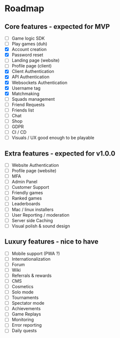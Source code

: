 # Roadmap

## Core features - expected for MVP

- [ ] Game logic SDK
- [ ] Play games (duh)
- [x] Account creation
- [x] Password reset
- [ ] Landing page (website)
- [ ] Profile page (client)
- [x] Client Authentication
- [x] API Authentication
- [x] Websockets Authentication
- [x] Username tag
- [x] Matchmaking
- [ ] Squads management
- [ ] Friend Requests
- [ ] Friends list
- [ ] Chat
- [ ] Shop
- [ ] GDPR
- [ ] CI / CD
- [ ] Visuals / UX good enough to be playable

## Extra features - expected for v1.0.0

- [ ] Website Authentication
- [ ] Profile page (website)
- [ ] MFA
- [ ] Admin Panel
- [ ] Customer Support
- [ ] Friendly games
- [ ] Ranked games
- [ ] Leaderboards
- [ ] Mac / linux installers
- [ ] User Reporting / moderation
- [ ] Server side Caching
- [ ] Visual polish & sound design

## Luxury features - nice to have

- [ ] Mobile support (PWA ?)
- [ ] Internationalization
- [ ] Forum
- [ ] Wiki
- [ ] Referrals & rewards
- [ ] CMS
- [ ] Cosmetics
- [ ] Solo mode
- [ ] Tournaments
- [ ] Spectator mode
- [ ] Achievements
- [ ] Game Replays
- [ ] Monitoring
- [ ] Error reporting
- [ ] Daily quests
